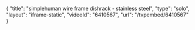 {
    "title": "simplehuman wire frame dishrack - stainless steel",
    "type": "solo",
    "layout": "iframe-static",
    "videoId": "6410567",
    "url": "\/tvpembed\/6410567"
}